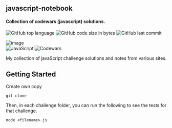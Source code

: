 ## javascript-notebook

#### Collection of codewars (javascript) solutions.
![GitHub top language](https://img.shields.io/github/languages/top/donlouie/codewars-javascript-solutions)
![GitHub code size in bytes](https://img.shields.io/github/languages/code-size/donlouie/codewars-javascript-solutions)
![GitHub last commit](https://img.shields.io/github/last-commit/donlouie/codewars-javascript-solutions)

![image](https://www.codewars.com/users/d0nl0ui3/badges/large)  
![JavaScript](https://img.shields.io/badge/javascript-%23323330.svg?style=for-the-badge&logo=javascript&logoColor=%23F7DF1E)
![Codewars](https://img.shields.io/badge/Codewars-B1361E?style=for-the-badge&logo=codewars&logoColor=grey)  


My collection of javaScript challenge solutions and notes from various sites.

## Getting Started

Create own copy

```
git clone
```

Then, in each challenge folder, you can run the following to see the tests for
that challenge.

```
node <filename>.js
```
